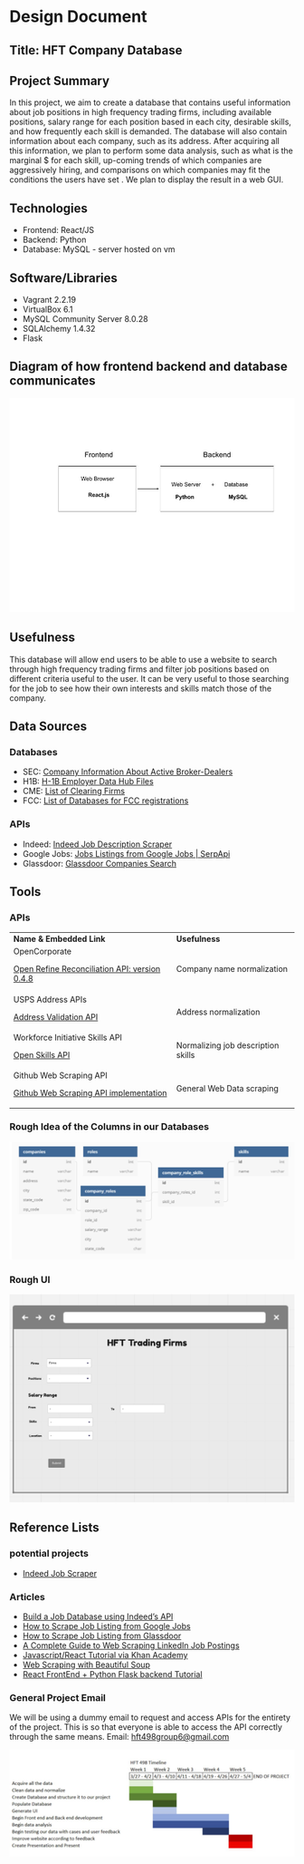 # **Design Document**

## **Title: HFT Company Database**

## **Project Summary**
   In this project, we aim to create a database that contains useful information about job positions in high frequency trading firms, including available positions, salary range for each position based in each city, desirable skills, and how frequently each skill is demanded. The database will also contain information about each company, such as its address. After acquiring all this information, we plan to perform some data analysis, such as what is the marginal $ for each skill, up-coming trends of which companies are aggressively hiring, and comparisons on which companies may fit the conditions the users have set . We plan to display the result in a web GUI.

## **Technologies**
- Frontend: React/JS
- Backend: Python
- Database: MySQL - server hosted on vm

## **Software/Libraries**
- Vagrant 2.2.19
- VirtualBox 6.1
- MySQL Community Server 8.0.28
- SQLAlchemy 1.4.32
- Flask

## **Diagram of how frontend backend and database communicates**
![alt_text](Images/Frontend+backend.jpg)

## **Usefulness**
This database will allow end users to be able to use a website to search through high frequency trading firms and filter job positions based on different criteria useful to the user. It can be very useful to those searching for the job to see how their own interests and skills match those of the company.

## **Data Sources**

### **Databases**
- SEC: [Company Information About Active Broker-Dealers](https://www.sec.gov/help/foiadocsbdfoiahtm.html)
- H1B: [H-1B Employer Data Hub Files](https://www.uscis.gov/tools/reports-and-studies/h-1b-employer-data-hub/h-1b-employer-data-hub-files)
- CME: [List of Clearing Firms](https://www.cmegroup.com/clearing/financial-and-regulatory-surveillance/clearing-firms.html)
- FCC: [List of Databases for FCC registrations](https://www.fcc.gov/licensing-databases/search-fcc-databases)

### **APIs**
- Indeed: [Indeed Job Description Scraper](https://github.com/UmaisZahid/Indeed-Job-Scraper) 
- Google Jobs: [Jobs Listings from Google Jobs | SerpApi](https://medium.com/serpapi/how-to-scrape-jobs-listings-from-google-jobs-4759bc44bfe9) 
- Glassdoor: [Glassdoor Companies Search](https://www.glassdoor.com/developer/companiesApiActions.htm)

## **Tools**

### **APIs**

<table>
  <tr>
   <td><strong> Name & Embedded Link</strong>
   </td>
   <td><strong>Usefulness</strong>
   </td>
  </tr>
  <tr>
   <td>OpenCorporate
<p>
<a href="https://api.opencorporates.com/documentation/Open-Refine-Reconciliation-API">Open Refine Reconciliation API: version 0.4.8</a><span style="text-decoration:underline;"> </span>
   </td>
   <td>Company name normalization
   </td>
  </tr>
  <tr>
   <td>USPS Address APIs
<p>
<a href="https://www.usps.com/business/web-tools-apis/address-information-api.htm#_Toc39492052">Address Validation API</a> 
   </td>
   <td>Address normalization
   </td>
  </tr>
  <tr>
   <td>Workforce Initiative Skills API
<p>
<a href="https://github.com/workforce-data-initiative/skills-api/wiki/API-Overview?ref=public-apis#introduction">Open Skills API</a> 
   </td>
   <td>Normalizing job description skills
   </td>
  </tr>
  <tr>
   <td>Github Web Scraping API
<p>
<a href="https://github.com/configtheworld/web-scraping-jobs-api">Github Web Scraping API implementation</a>
   </td>
   <td>General Web Data scraping
   </td>
  </tr>
</table>

### **Rough Idea of the Columns in our Databases**
![alt_text](Images/columns.JPG)

### **Rough UI**
![alt_text](Images/UI_mockup.jpeg)

## **Reference Lists**
### **potential projects** 
- [Indeed Job Scraper](https://github.com/UmaisZahid/Indeed-Job-Scraper)
### **Articles**
- [Build a Job Database using Indeed’s API](https://medium.com/@alberto_moura/build-a-jobs-database-using-indeeds-api-8f95316be842)
- [How to Scrape Job Listing from Google Jobs](https://mersakarya.medium.com/selenium-tutorial-scraping-glassdoor-com-in-10-minutes-3d0915c6d905)
- [How to Scrape Job Listing from Glassdoor](https://mersakarya.medium.com/selenium-tutorial-scraping-glassdoor-com-in-10-minutes-3d0915c6d905)
- [A Complete Guide to Web Scraping LinkedIn Job Postings](https://maoviola.medium.com/a-complete-guide-to-web-scraping-linkedin-job-postings-ad290fcaa97f)
- [Javascript/React Tutorial via Khan Academy](https://www.khanacademy.org/computing/computer-programming/html-css-js)
- [Web Scraping with Beautiful Soup](https://stackabuse.com/guide-to-parsing-html-with-beautifulsoup-in-python/)
- [React FrontEnd +  Python Flask backend Tutorial](https://www.youtube.com/watch?v=msEmUtYqVV0)

### **General Project Email**
We will be using a dummy email to request and access APIs for the entirety of the project. This is so that everyone is able to access the API correctly through the same means.
Email: hft498group6@gmail.com



![alt_text](Images/timeline.JPG)


